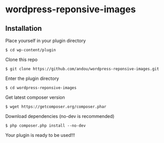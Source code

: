 # wordpress-reponsive-images

## Installation
Place yourself in your plugin directory
```shell
$ cd wp-content/plugin
```
Clone this repo
```shell
$ git clone https://github.com/andou/wordpress-reponsive-images.git
```
Enter the plugin directory
```shell
$ cd wordpress-reponsive-images
```
Get latest composer version
```shell
$ wget https://getcomposer.org/composer.phar
```
Download dependencies (no-dev is recommended)
```shell
$ php composer.php install --no-dev
```
Your plugin is ready to be used!!!
